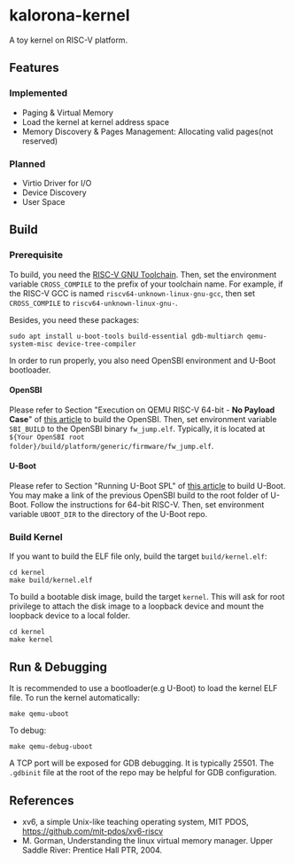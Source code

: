 # kalorona-kernel

A toy kernel on RISC-V platform.

## Features

### Implemented

- Paging & Virtual Memory
- Load the kernel at kernel address space
- Memory Discovery & Pages Management: Allocating valid pages(not reserved)

### Planned

- Virtio Driver for I/O
- Device Discovery
- User Space

## Build

### Prerequisite

To build, you need the [RISC-V GNU Toolchain](https://github.com/riscv-collab/riscv-gnu-toolchain). Then, set the environment variable `CROSS_COMPILE` to the prefix of your toolchain name. For example, if the RISC-V GCC is named `riscv64-unknown-linux-gnu-gcc`, then set `CROSS_COMPILE` to `riscv64-unknown-linux-gnu-`.

Besides, you need these packages:

```shell
sudo apt install u-boot-tools build-essential gdb-multiarch qemu-system-misc device-tree-compiler
```

In order to run properly, you also need OpenSBI environment and U-Boot bootloader.

#### OpenSBI

Please refer to Section "Execution on QEMU RISC-V 64-bit - **No Payload Case**" of [this article](https://github.com/riscv-software-src/opensbi/blob/master/docs/platform/qemu_virt.md) to build the OpenSBI. Then, set environment variable `SBI_BUILD` to the OpenSBI binary `fw_jump.elf`. Typically, it is located at `${Your OpenSBI root folder}/build/platform/generic/firmware/fw_jump.elf`.

#### U-Boot

Please refer to Section "Running U-Boot SPL" of [this article](https://u-boot.readthedocs.io/en/latest/board/emulation/qemu-riscv.html#running-u-boot-spl) to build U-Boot. You may make a link of the previous OpenSBI build to the root folder of U-Boot. Follow the instructions for 64-bit RISC-V. Then, set environment variable `UBOOT_DIR` to the directory of the U-Boot repo.

### Build Kernel

If you want to build the ELF file only, build the target `build/kernel.elf`:

```shell
cd kernel
make build/kernel.elf
```

To build a bootable disk image, build the target `kernel`. This will ask for root privilege to attach the disk image to a loopback device and mount the loopback device to a local folder.

```shell
cd kernel
make kernel
```

## Run & Debugging

It is recommended to use a bootloader(e.g U-Boot) to load the kernel ELF file. To run the kernel automatically:

```shell
make qemu-uboot
```

To debug:

```shell
make qemu-debug-uboot
```

A TCP port will be exposed for GDB debugging. It is typically 25501. The `.gdbinit` file at the root of the repo may be helpful for GDB configuration.

## References

- xv6, a simple Unix-like teaching operating system, MIT PDOS, https://github.com/mit-pdos/xv6-riscv
- M. Gorman, Understanding the linux virtual memory manager. Upper Saddle River: Prentice Hall PTR, 2004.
